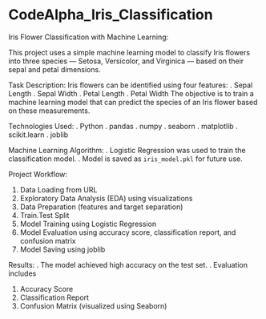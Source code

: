 # CodeAlpha_Iris_Classification
 Iris Flower Classification with Machine Learning:

This project uses a simple machine learning model to classify Iris flowers into three species — Setosa, Versicolor, and Virginica — based on their sepal and petal dimensions.


 Task Description:
 Iris flowers can be identified using four features:
  . Sepal Length
  . Sepal Width
  . Petal Length
  . Petal Width
The objective is to train a machine learning model that can predict the species of an Iris flower based on these measurements.


Technologies Used:
. Python
. pandas
. numpy
. seaborn
. matplotlib
. scikit.learn
. joblib


Machine Learning Algorithm:
. Logistic Regression was used to train the classification model.
. Model is saved as `iris_model.pkl` for future use.


Project Workflow:
1. Data Loading from URL
2. Exploratory Data Analysis (EDA) using visualizations
3. Data Preparation (features and target separation)
4. Train.Test Split
5. Model Training using Logistic Regression
6. Model Evaluation using accuracy score, classification report, and confusion matrix
7. Model Saving using joblib

Results:
. The model achieved high accuracy on the test set.
. Evaluation includes
  1. Accuracy Score
  2. Classification Report
  3.  Confusion Matrix (visualized using Seaborn)
